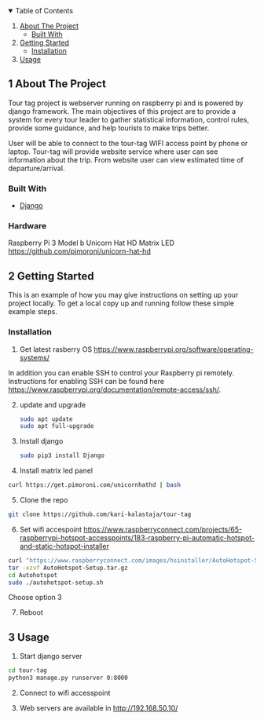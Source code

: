 
<!-- TABLE OF CONTENTS -->
<details open="open">
  <summary>Table of Contents</summary>
  <ol>
    <li>
      <a href="#about-the-project">About The Project</a>
      <ul>
        <li><a href="#built-with">Built With</a></li>
      </ul>
    </li>
    <li>
      <a href="#getting-started">Getting Started</a>
      <ul>
        <li><a href="#installation">Installation</a></li>
      </ul>
    </li>
    <li><a href="#usage">Usage</a></li>
 

  </ol>
</details>



<!-- ABOUT THE PROJECT -->
## 1 About The Project

Tour tag project is webserver running on raspberry pi and is powered by django framework. 
The main objectives of this project are to provide a system for every tour leader to gather statistical information, control rules, provide some guidance, and help tourists to make trips better.

User will be able to connect to the tour-tag WIFI access point by phone or laptop. Tour-tag will provide website service where user can see information about the trip. From website user can view estimated time of departure/arrival.


### Built With

* [Django](https://www.djangoproject.com/)

### Hardware

Raspberry Pi 3 Model b
Unicorn Hat HD Matrix LED
https://github.com/pimoroni/unicorn-hat-hd

<!-- GETTING STARTED -->
## 2 Getting Started

This is an example of how you may give instructions on setting up your project locally.
To get a local copy up and running follow these simple example steps.



### Installation

1. Get latest rasberry OS  https://www.raspberrypi.org/software/operating-systems/

In addition you can enable SSH to control your Raspberry pi remotely. Instructions for enabling SSH can be found here https://www.raspberrypi.org/documentation/remote-access/ssh/.

2. update and upgrade

   ```sh
   sudo apt update
   sudo apt full-upgrade
   ```
3. Install django

	```sh
	sudo pip3 install Django
	```

4. Install matrix led panel

  ```sh
  curl https://get.pimoroni.com/unicornhathd | bash
  ```

5. Clone the repo

  ```sh
  git clone https://github.com/kari-kalastaja/tour-tag
  ```
6. Set wifi accespoint https://www.raspberryconnect.com/projects/65-raspberrypi-hotspot-accesspoints/183-raspberry-pi-automatic-hotspot-and-static-hotspot-installer

  ```sh
  curl "https://www.raspberryconnect.com/images/hsinstaller/AutoHotspot-Setup.tar.gz" -o AutoHotspot-Setup.tar.gz
  tar -xzvf AutoHotspot-Setup.tar.gz
  cd Autohotspot
  sudo ./autohotspot-setup.sh
  ```
  Choose option 3

7. Reboot

<!-- USAGE EXAMPLES -->
## 3 Usage 

1. Start django server

```sh
cd tour-tag
python3 manage.py runserver 0:8000
```

2. Connect to wifi accesspoint

3. Web servers are available in http://192.168.50.10/




